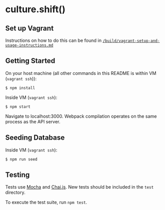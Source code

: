 # culture.shift()

## Set up Vagrant

Instructions on how to do this can be found in [`/build/vagrant-setup-and-usage-instructions.md`]()

## Getting Started

On your host machine (all other commands in this README is within VM (`vagrant ssh`)):
```
$ npm install
```

Inside VM (`vagrant ssh`):
```
$ npm start
```

Navigate to localhost:3000. Webpack compilation operates on the same process as the API server.

## Seeding Database

Inside VM (`vagrant ssh`):
```
$ npm run seed
```

## Testing

Tests use [Mocha](http://mochajs.org/) and [Chai.js](http://chaijs.com/). New tests should be included in the `test` directory.

To execute the test suite, run `npm test`.